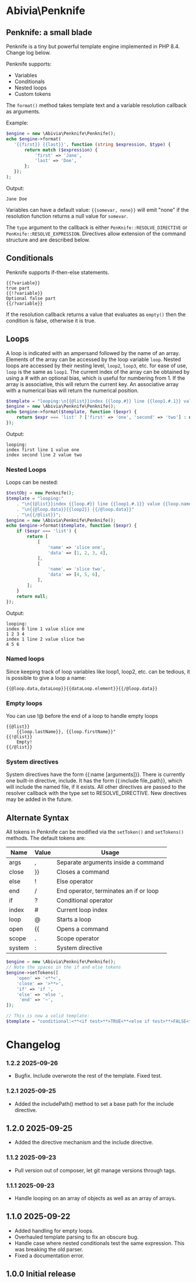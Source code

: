 # Abivia\Penknife

## Penknife: a small blade

Penknife is a tiny but powerful template engine implemented in PHP 8.4. Change log below.

Penknife supports:
* Variables
* Conditionals
* Nested loops
* Custom tokens

The `format()` method takes template text and a variable resolution callback as arguments.

Example:

```php
$engine = new \Abivia\Penknife\Penknife();
echo $engine->format(
   '{{first}} {{last}}', function (string $expression, $type) {
       return match ($expression) {
           'first' => 'Jane',
           'last' => 'Doe',
       };
   });
);
```
Output:
```
Jane Doe
```

Variables can have a default value: `{{somevar, none}}` will emit "none"
if the resolution function returns a null value for `somevar`.

The `type` argument to the callback is either `PenKnife::RESOLVE_DIRECTIVE`
or `PenKnife::RESOLVE_EXPRESSION`. 
Directives allow extension of the command structure and are described below.



## Conditionals

Penknife supports if-then-else statements.

```
{{?variable}}
true part
{{!?variable}}
Optional false part
{{/?variable}}
```
If the resolution callback returns a value that evaluates as `empty()` then the condition is false,
otherwise it is true.

## Loops

A loop is indicated with an ampersand followed by the name of an array. 
Elements of the array can be accessed by the loop variable `loop`. 
Nested loops are accessed by their nesting level, `loop2`, `loop3`, etc.
for ease of use, `loop` is the same as `loop1`. 
The current index of the array can be obtained by using a # with an optional bias,
which is useful for numbering from 1.
If the array is associative, this will return the current key.
An associative array with a numerical bias will return the numerical position.

```php
$template = "looping:\n{{@list}}index {{loop.#}} line {{loop1.#.1}} value {{loop}}\n{{/@list}}";
$engine = new \Abivia\Penknife\Penknife();
echo $engine->format($template, function ($expr) {
    return $expr === 'list' ? ['first' => 'one', 'second' => 'two'] : null;
});
```

Output:
```
looping:
index first line 1 value one
index second line 2 value two
```

### Nested Loops

Loops can be nested:

```php
$testObj = new Penknife();
$template = "looping:"
    . "\n{{@list}}index {{loop.#}} line {{loop1.#.1}} value {{loop.name}}"
    . "\n{{@loop.data}}{{loop2}} {{/@loop.data}}"
    . "\n{{/@list}}";
$engine = new \Abivia\Penknife\Penknife();
echo $engine->format($template, function ($expr) {
    if ($expr === 'list') {
        return [
            [
                'name' => 'slice one',
                'data' => [1, 2, 3, 4],
            ],
            [
                'name' => 'slice two',
                'data' => [4, 5, 6],
            ],
        ];
    }
    return null;
});
```

Output:
```
looping:
index 0 line 1 value slice one
1 2 3 4 
index 1 line 2 value slice two
4 5 6 
```

### Named loops

Since keeping track of loop variables like loop1, loop2, etc. can be tedious,
it is possible to give a loop a name:

```
{{@loop.data,dataLoop}}{{dataLoop.element}}{{/@loop.data}}
```

### Empty loops

You can use !@ before the end of a loop to handle empty loops

```
{{@list}}
    {{loop.lastName}}, {{loop.firstName}}"
{{!@list}}
    Empty!
{{/@list}}

```

### System directives

System directives have the form {{:name [arguments]}}.
There is currently one built-in directive, include.
It has the form {{:include file_path}}, which will include the named file, if it exists.
All other directives are passed to the resolver callback with the type set to RESOLVE_DIRECTIVE.
New directives may be added in the future.

## Alternate Syntax

All tokens in Penknife can be modified via the `setToken()` and `setTokens()` methods.
The default tokens are:


|  Name | Value  | Usage |
|---|---|---|
|args|,| Separate arguments inside a command|
|close|}}|Closes a command|
|else|!|Else operator|
|end|/|End operator, terminates an if or loop|
|if|?|Conditional operator|
|index|#|Current loop index|
|loop|@|Starts a loop|
|open|{{|Opens a command|
|scope|.|Scope operator|
|system|:|System directive|

```php
$engine = new \Abivia\Penknife\Penknife();
// Note the spaces in the if and else tokens
$engine->setTokens([
    'open' => '<**<', 
    'close' => '>**>', 
    'if' => 'if ', 
    'else' => 'else ',
     'end' => '~',
]);

// This is now a valid template:
$template = "conditional:<**<if test>**>TRUE<**<else if test>**>FALSE<**<~if test>**>."

```

# Changelog

### 1.2.2 2025-09-26

* Bugfix. Include overwrote the rest of the template. Fixed test.

### 1.2.1 2025-09-25

* Added the includePath() method to set a base path for the include directive.

## 1.2.0 2025-09-25

* Added the directive mechanism and the include directive.

### 1.1.2 2025-09-23

* Pull version out of composer, let git manage versions through tags.

### 1.1.1 2025-09-23

* Handle looping on an array of objects as well as an array of arrays.

## 1.1.0 2025-09-22

* Added handling for empty loops.
* Overhauled template parsing to fix an obscure bug.
* Handle case where nested conditionals test the same expression. This was breaking the old parser.
* Fixed a documentation error.

## 1.0.0 Initial release

